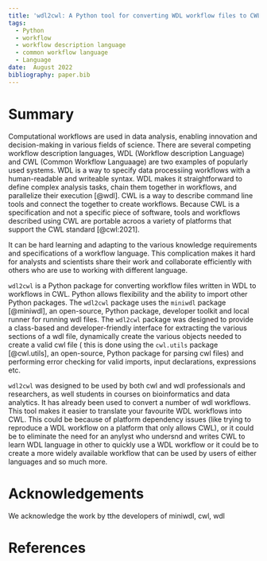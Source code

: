 ```yaml
---
title: 'wdl2cwl: A Python tool for converting WDL workflow files to CWL workflows'
tags:
  - Python
  - workflow
  - workflow description language
  - common workflow language
  - Language
date:  August 2022
bibliography: paper.bib
---
```


# Summary

Computational workflows are used in data analysis, enabling innovation and 
decision-making in various fields of science. There are several competing workflow description languages, 
WDL (Workflow description Language) and CWL (Common Workflow Languaage) are two examples
of popularly used systems. WDL is a way to specify data processiing workflows with 
a human-readable and writeable syntax. WDL makes it straightforward to define 
complex analysis tasks, chain them together in workflows, and parallelize their execution [@wdl].
CWL is a way to describe command line tools and connect 
the together to create workflows. Because CWL is a specification and not a 
specific piece of software, tools and workflows described using CWL are portable acroos
a variety of platforms that support the CWL standard [@cwl:2021].

It can be hard learning and adapting to the various knowledge requirements and
specifications of a workflow language. This complication makes it hard for analysts and scientists 
share their work and collaborate efficiently with others who are use to working with different language.

``wdl2cwl`` is a Python package for converting workflow files written in WDL to workflows in CWL. Python
allows flexibility and the ability to import other Python packages. 
The ``wdl2cwl`` package uses the ``miniwdl`` package [@miniwdl], an open-source, Python package, 
developer toolkit and local runner for running wdl files. The ``wdl2cwl`` package was
designed to provide a class-based and developer-friendly interface for extracting 
the various sections of a wdl file, dynamically create the various objects
needed to create a valid cwl file ( this is done using the ``cwl.utils`` package [@cwl.utils], 
an open-source, Python package for parsing cwl files) and performing error checking 
for valid imports, input declarations, expressions etc.

``wdl2cwl`` was designed to be used by both cwl and wdl professionals and researchers, as well
students in courses on bioinformatics and data analytics. It has already been
used to convert a number of wdl workflows. This tool makes it easier 
to translate your favourite WDL workflows into CWL. This could be because of platform 
dependency issues (like trying to reproduce a WDL workflow on a platform that only allows CWL),
or it could be to eliminate the need for an anylyst who undersnd and writes CWL to learn WDL language
in other to quickly use a WDL workflow or it could be to create a more widely available workflow
that can be used by users of either languages and so much more.

# Acknowledgements

We acknowledge the work by tthe developers of miniwdl, cwl, wdl

# References